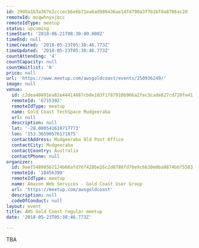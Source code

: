 ```yaml
---
id: 29d8a1b3a367e2cccecb6e6b71ea6ad986436ae14fd790a3f7b1bf0a8786ac20
remoteId: mzqwhnyxjbcc
remoteIdType: meetup
status: upcoming
timeStart: '2018-06-21T08:30:00.000Z'
timeEnd: null
timeCreated: '2018-05-23T05:38:46.773Z'
timeUpdated: '2018-05-23T05:38:46.773Z'
countAttending: '4'
countCapacity: null
countWaitlist: '0'
price: null
url: 'https://www.meetup.com/awsgoldcoast/events/250936249/'
image: null
venue:
  id: c2dea40491ea82e44414687cb0e103f1f87910b966a2fec3cade627cd720fe41
  remoteId: '6715392'
  remoteIdType: meetup
  name: Gold Coast TechSpace Mudgeeraba
  url: null
  description: null
  lat: '-28.080541610717773'
  lon: '153.36590576171875'
  contactAddress: Mudgeeraba Old Post Office
  contactCity: Mudgeeraba
  contactCountry: Australia
  contactPhone: null
organizer:
  id: 9aef548985b2124b66afd76f428be26c2d8788fd70e9c6630e0ba0874bb75583
  remoteId: '18456390'
  remoteIdType: meetup
  name: Amazon Web Services - Gold Coast User Group
  url: 'https://meetup.com/awsgoldcoast'
  description: null
  codeOfConduct: null
layout: event
title: AWS Gold Coast regular meetup
date: '2018-05-23T05:38:46.773Z'

---
```

<p>TBA</p>
